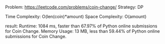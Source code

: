 Problem: https://leetcode.com/problems/coin-change/
Strategy: DP

Time Complexity: O(len(coin)*amount)
Space Complexity: O(amount)

result:
Runtime: 1084 ms, faster than 67.97% of Python online submissions for Coin Change.
Memory Usage: 13 MB, less than 59.44% of Python online submissions for Coin Change.
